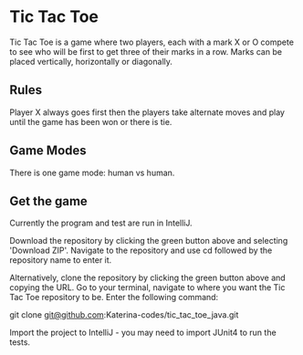 # Tic Tac Toe

Tic Tac Toe is a game where two players, each with a mark X or O compete to see who will be first to get three of their marks in a row.
Marks can be placed vertically, horizontally or diagonally.

## Rules
Player X always goes first then the players take alternate moves and play until the game has been won or there is tie.

## Game Modes
There is one game mode: human vs human.

## Get the game
Currently the program and test are run in IntelliJ.

Download the repository by clicking the green button above and selecting 'Download ZIP'.
Navigate to the repository and use cd followed by the repository name to enter it.

Alternatively, clone the repository by clicking the green button above and copying the URL. Go to your terminal, navigate to where you want the Tic Tac Toe repository to be. Enter the following command:

git clone git@github.com:Katerina-codes/tic_tac_toe_java.git

Import the project to IntelliJ - you may need to import JUnit4 to run the tests.
